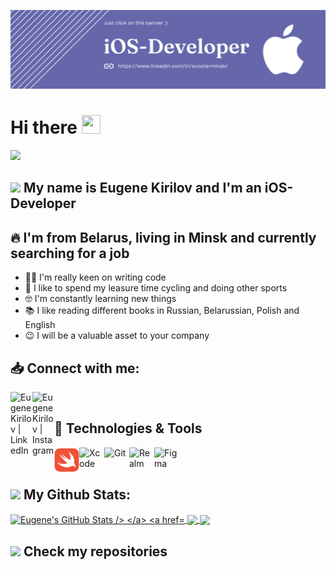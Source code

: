 [![Header](https://raw.githubusercontent.com/Scooterminsk/Scooterminsk/main/Header.png "Header")](https://www.linkedin.com/in/scooterminsk/)

# Hi there <img src="https://raw.githubusercontent.com/MartinHeinz/MartinHeinz/master/wave.gif" width="30px" height="30px" /> 

![](https://komarev.com/ghpvc/?username=Scooterminsk)

## <img src="https://github.com/TheDudeThatCode/TheDudeThatCode/blob/master/Assets/Developer.gif" width="45" /> My name is Eugene Kirilov and I'm an iOS-Developer
## 🔥 I'm from Belarus, living in Minsk and currently searching for a job
- 👨‍💻 I'm really keen on writing code
- 💪 I like to spend my leasure time cycling and doing other sports
- 🤓 I'm constantly learning new things
- 📚 I like reading different books in Russian, Belarussian, Polish and English
- 😉 I will be a valuable asset to your company

## 📥 Connect with me:

[<img align="left" alt="EugeneKirilov | LinkedIn" width="35px" src="https://img.icons8.com/color/344/linkedin.png" />][linkedin]
[<img align="left" alt="EugeneKirilov | Instagram" width="35px" src="https://img.icons8.com/fluency/344/instagram-new.png" />][instagram]

<br />

## 🔧 Technologies & Tools
<a href="https://docs.swift.org/swift-book/">
    <img align="left" alt="Swift" width="40px" src="https://raw.githubusercontent.com/devicons/devicon/master/icons/swift/swift-original.svg" />
</a>
<a href="https://developer.apple.com/xcode/">
    <img align="left" alt="Xcode" width="40px" src="https://upload.wikimedia.org/wikipedia/ru/0/0c/Xcode_icon.png" />
</a>
<a href="https://git-scm.com">
    <img align="left" alt="Git" width="40px" src="https://www.vectorlogo.zone/logos/git-scm/git-scm-icon.svg" />
</a>
<a href="https://realm.io">
    <img align="left" alt="Realm" width="40px" src="https://raw.githubusercontent.com/bestofjs/bestofjs-webui/8665e8c267a0215f3159df28b33c365198101df5/public/logos/realm.svg" />
</a>
<a href="https://www.figma.com/">
    <img align="left" alt="Figma" width="40px" src="https://img.icons8.com/color/344/figma--v1.png" />
</a>

<br />
<br />

## <img src='https://media1.giphy.com/media/du3J3cXyzhj75IOgvA/giphy.gif?cid=ecf05e47x2g034i9pzwtzzsd3xgg2w9nr94t4tflbbgo3008&rid=giphy.gif' width='25' />  My Github Stats:

<a href="https://github.com/Scooterminsk/Scooterminsk">
  <img align="center" src="https://github-readme-stats.vercel.app/api?username=Scooterminsk&show_icons=true&theme=great-gatsby&count_private=true" alt="Eugene's GitHub Stats />
</a>
<a href="https://github.com/Scooterminsk/Scooterminsk">
  <img align="center" src="https://streak-stats.demolab.com/?user=Scooterminsk&theme=highcontrast" />
</a>

<a href="https://github.com/Scooterminsk/Scooterminsk">
  <img align="center" src="https://github-readme-stats.vercel.app/api/top-langs/?username=Scooterminsk&layout=compact&text_color=daf7dc&bg_color=000000&title_color=f1aa47" />
</a>

<br />

## <img src = "https://media1.giphy.com/media/JZ40cnfnN11KycrvMF/giphy.gif?cid=ecf05e47a0n3gi1bfqntqmob8g9aid1oyj2wr3ds3mg700bl&rid=giphy.gif" width = '26' />  Check my repositories

[linkedin]: https://www.linkedin.com/in/eugene-kirilov-0488a5a5/
[instagram]: https://www.instagram.com/scooterminsk/
